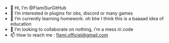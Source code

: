 - 👋 Hi, I’m @FlamiSurGitHub
- 👀 I’m interested in plugins for obs, discord or many games
- 🌱 I’m currently learning homework. oh btw I think this is a baaaad idea of education
- 💞️ I’m looking to collaborate on nothing, i'm a mess in code
- 📫 How to reach me : flami.officiel@gmail.com

<!---
FlamiSurGitHub/FlamiSurGitHub is a ✨ special ✨ repository because its `README.md` (this file) appears on your GitHub profile.
You can click the Preview link to take a look at your changes.
--->

